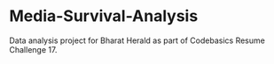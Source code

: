 # Media-Survival-Analysis
Data analysis project for Bharat Herald as part of Codebasics Resume Challenge 17.

